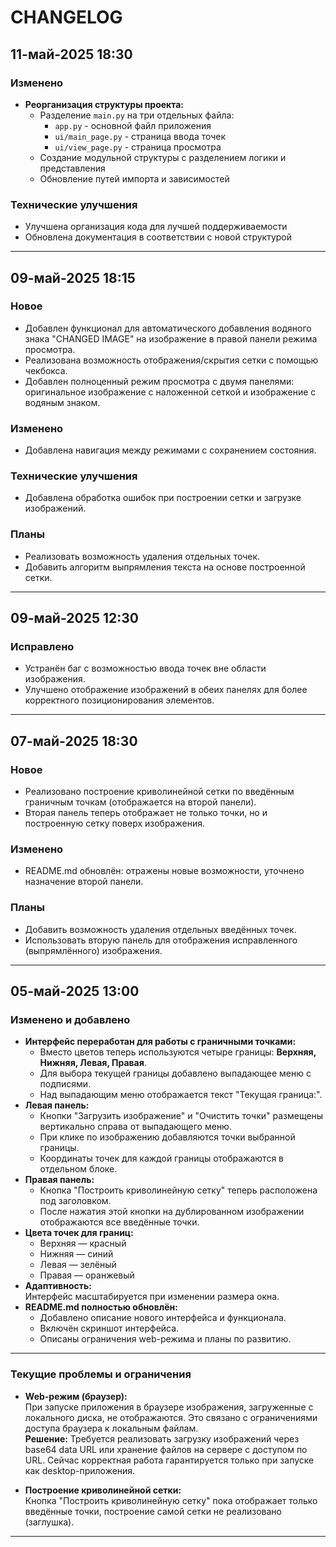 # CHANGELOG

## 11-май-2025 18:30

### Изменено

- **Реорганизация структуры проекта:**
  - Разделение `main.py` на три отдельных файла:
    - `app.py` - основной файл приложения
    - `ui/main_page.py` - страница ввода точек
    - `ui/view_page.py` - страница просмотра
  - Создание модульной структуры с разделением логики и представления
  - Обновление путей импорта и зависимостей

### Технические улучшения

- Улучшена организация кода для лучшей поддерживаемости
- Обновлена документация в соответствии с новой структурой

---

## 09-май-2025 18:15

### Новое

- Добавлен функционал для автоматического добавления водяного знака "CHANGED IMAGE" на изображение в правой панели режима просмотра.
- Реализована возможность отображения/скрытия сетки с помощью чекбокса.
- Добавлен полноценный режим просмотра с двумя панелями: оригинальное изображение с наложенной сеткой и изображение с водяным знаком.

### Изменено

- Добавлена навигация между режимами с сохранением состояния.

### Технические улучшения

- Добавлена обработка ошибок при построении сетки и загрузке изображений.

### Планы

- Реализовать возможность удаления отдельных точек.
- Добавить алгоритм выпрямления текста на основе построенной сетки.

---

## 09-май-2025 12:30

### Исправлено

- Устранён баг с возможностью ввода точек вне области изображения.
- Улучшено отображение изображений в обеих панелях для более корректного позиционирования элементов.

---

## 07-май-2025 18:30

### Новое

- Реализовано построение криволинейной сетки по введённым граничным точкам (отображается на второй панели).
- Вторая панель теперь отображает не только точки, но и построенную сетку поверх изображения.

### Изменено

- README.md обновлён: отражены новые возможности, уточнено назначение второй панели.

### Планы

- Добавить возможность удаления отдельных введённых точек.
- Использовать вторую панель для отображения исправленного (выпрямлённого) изображения.

---

## 05-май-2025 13:00

### Изменено и добавлено

- **Интерфейс переработан для работы с граничными точками:**
  - Вместо цветов теперь используются четыре границы: **Верхняя, Нижняя, Левая, Правая**.
  - Для выбора текущей границы добавлено выпадающее меню с подписями.
  - Над выпадающим меню отображается текст "Текущая граница:".
- **Левая панель:**
  - Кнопки "Загрузить изображение" и "Очистить точки" размещены вертикально справа от выпадающего меню.
  - При клике по изображению добавляются точки выбранной границы.
  - Координаты точек для каждой границы отображаются в отдельном блоке.
- **Правая панель:**
  - Кнопка "Построить криволинейную сетку" теперь расположена под заголовком.
  - После нажатия этой кнопки на дублированном изображении отображаются все введённые точки.
- **Цвета точек для границ:**  
  - Верхняя — красный  
  - Нижняя — синий  
  - Левая — зелёный  
  - Правая — оранжевый
- **Адаптивность:**  
  Интерфейс масштабируется при изменении размера окна.
- **README.md полностью обновлён:**
  - Добавлено описание нового интерфейса и функционала.
  - Включён скриншот интерфейса.
  - Описаны ограничения web-режима и планы по развитию.

---

### Текущие проблемы и ограничения

- **Web-режим (браузер):**  
  При запуске приложения в браузере изображения, загруженные с локального диска, не отображаются. Это связано с ограничениями доступа браузера к локальным файлам.  
  **Решение:** Требуется реализовать загрузку изображений через base64 data URL или хранение файлов на сервере с доступом по URL. Сейчас корректная работа гарантируется только при запуске как desktop-приложения.

- **Построение криволинейной сетки:**  
  Кнопка "Построить криволинейную сетку" пока отображает только введённые точки, построение самой сетки не реализовано (заглушка).

---
